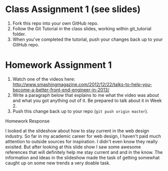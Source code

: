 # Class Assignment 1 (see slides)

1. Fork this repo into your own GitHub repo.
1. Follow the Git Tutorial in the class slides, working within git_tutorial folder.
1. When you've completed the tutorial, push your changes back up to your GitHub repo.

# Homework Assignment 1

1. Watch one of the videos here: http://www.smashingmagazine.com/2012/12/22/talks-to-help-you-become-a-better-front-end-engineer-in-2013/
1. Write a paragraph below that explains to me what the video was about and what you got anything out of it. Be prepared to talk about it in Week 2.
1. Push this change back up to your repo (`git push origin master`).

Homework Response 

I looked at the slideshow about how to stay current in the web design industry. So far in my academic career
 for web design, I haven't paid much atttention to outside sources for inspiration. I didn't even know they 
 really exisited. But after looking at this slide show I saw some awesome references that will definitely 
 help me stay current and and in the know. The information and ideas in the slideshow made the task of 
 getting somewhat caught up on some new trends a very doable task.


